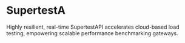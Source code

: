 # SupertestA
Highly resilient, real-time SupertestAPI accelerates cloud-based load testing, empowering scalable performance benchmarking gateways.
